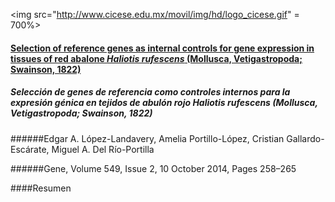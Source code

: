 <img src="http://www.cicese.edu.mx/movil/img/hd/logo_cicese.gif" = 700%>



#### [Selection of reference genes as internal controls for gene expression in tissues of red abalone *Haliotis rufescens* (Mollusca, Vetigastropoda; Swainson, 1822)](http://ac.els-cdn.com/S0378111914008993/1-s2.0-S0378111914008993-main.pdf?_tid=db5328e4-42df-11e6-a882-00000aab0f27&acdnat=1467744170_d2b4143ba27b0245936645c2432459e9)


##### Selección de genes de referencia como controles internos para la expresión génica en tejidos de abulón rojo *Haliotis rufescens* (Mollusca, Vetigastropoda; Swainson, 1822)

######Edgar A. López-Landavery, Amelia Portillo-López, Cristian Gallardo-Escárate, Miguel A. Del Río-Portilla

######Gene, Volume 549, Issue 2, 10 October 2014, Pages 258–265

####Resumen
